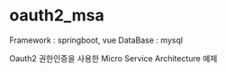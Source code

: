 # oauth2_msa

Framework : springboot, vue
DataBase  : mysql

Oauth2 권한인증을 사용한 Micro Service Architecture 예제
